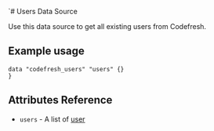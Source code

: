 `# Users Data Source

Use this data source to get all existing users from Codefresh.

## Example usage

```hcl
data "codefresh_users" "users" {}
}
```

## Attributes Reference

- `users` - A list of [user](./user.md)